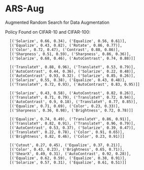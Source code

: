 # ARS-Aug
Augmented Random Search for Data Augmentation

Policy Found on CIFAR-10 and CIFAR-100:

      [('Solarize', 0.66, 0.34), ('Equalize', 0.56, 0.61)],
      [('Equalize', 0.43, 0.82), ('Rotate', 0.86, 0.77)],
      [('Color', 0.72, 0.47), ('Contrast', 0.88, 0.86)],
      [('Sharpness', 0.51, 0.59), ('Sharpness', 0.86, 0.36)],
      [('Solarize', 0.68, 0.46), ('AutoContrast', 0.74, 0.88)]]
 
      [('TranslateY', 0.88, 0.96), ('TranslateY', 0.53, 0.79)],
      [('AutoContrast', 0.44, 0.36), ('Solarize', 0.22, 0.48)],
      [('AutoContrast', 0.93, 0.32), ('Solarize', 0.85, 0.26)],
      [('Solarize', 0.55, 0.38), ('Equalize', 0.43, 0.48)],
      [('TranslateY', 0.72, 0.93), ('AutoContrast', 0.83, 0.95)]]

      [('Solarize', 0.43, 0.58), ('AutoContrast', 0.82, 0.26)],
      [('TranslateY', 0.71, 0.79), ('TranslateY', 0.72, 0.94)],
      [('AutoContrast', 0.9, 0.18), ('TranslateY', 0.77, 0.85)],
      [('Equalize', 0.71, 0.69), ('Color', 0.23, 0.33)],
      [('Sharpness', 0.36, 0.98), ('Brightness', 0.72, 0.78)]]

      [('Equalize', 0.74, 0.49), ('TranslateY', 0.86, 0.91)],
      [('TranslateY', 0.82, 0.91), ('TranslateY', 0.96, 0.79)],
      [('AutoContrast', 0.53, 0.37), ('Solarize', 0.39, 0.47)],
      [('TranslateY', 0.22, 0.78), ('Color', 0.91, 0.65)],
      [('Brightness', 0.82, 0.46), ('Color', 0.23, 0.91)]]

      [('Cutout', 0.27, 0.45), ('Equalize', 0.37, 0.21)],
      [('Color', 0.43, 0.23), ('Brightness', 0.65, 0.71)],
      [('ShearX', 0.49, 0.31), ('AutoContrast', 0.92, 0.28)],
      [('Equalize', 0.62, 0.59), ('Equalize', 0.38, 0.91)],
      [('Solarize', 0.57, 0.31), ('Equalize', 0.61, 0.51)]]
